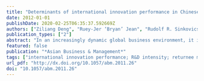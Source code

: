 ```yaml
---
title: "Determinants of international innovation performance in Chinese manufacturing firms: An integrated perspective"
date: 2012-01-01
publishDate: 2020-02-25T06:35:37.592669Z
authors: ["Ziliang Deng", "Ruey-Jer ‘Bryan’ Jean", "Rudolf R. Sinkovics"]
publication_types: ["2"]
abstract: "In an increasingly dynamic global business environment, it is of fundamental theoretical and managerial interests to understand how firms can successfully adapt to changing marketplaces through new product development. The article examines the impact of internal resources, external networks and export activities on the international innovation performance of Chinese manufacturing firms. The effect is tested simultaneously by drawing on data from a firm-level World Bank survey involving 998 manufacturing firms. A Tobit model is adopted to examine the export performance of new products. Findings from the hierarchical regressions demonstrate that local competition contributes to innovation, as do firms’ external networks. Firms involved in exporting can leverage their learning and this can be a key driver for innovation. Although higher R&D intensity may be hampered when local competition is high, returnee managers can stimulate the international innovation performance of firms in highly competitive environments."
featured: false
publication: "*Asian Business & Management*"
tags: ["international innovation performance; R&D intensity; returnee managers; collaboration; networks"]
url_pdf: "http://dx.doi.org/10.1057/abm.2011.26"
doi: "10.1057/abm.2011.26"
---
```


